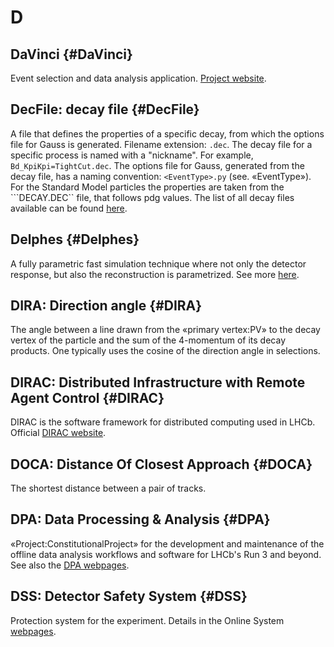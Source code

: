 # D

## DaVinci {#DaVinci}

Event selection and data analysis application. [Project website](http://lhcbdoc.web.cern.ch/lhcbdoc/davinci/).

## DecFile: decay file {#DecFile}

A file that defines the properties of a specific decay, from which the options file for Gauss is generated. Filename extension: ```.dec```. The decay file for a specific process is named with a "nickname". For example, ```Bd_KpiKpi=TightCut.dec```. The options file for Gauss, generated from the decay file, has a naming convention: ```<EventType>.py``` (see. «EventType»).
For the Standard Model particles the properties are taken from the ```DECAY.DEC`` file, that follows pdg values. 
The list of all decay files available can be found [here](http://lhcbdoc.web.cern.ch/lhcbdoc/decfiles/). 

## Delphes {#Delphes}

A fully parametric fast simulation technique where not only the detector response, but also the reconstruction is parametrized. See more [here](https://www.epj-conferences.org/articles/epjconf/pdf/2019/19/epjconf_chep2018_02024.pdf).

## DIRA: Direction angle {#DIRA}

The angle between a line drawn from the «primary vertex:PV» to the decay vertex of the particle and the sum of the 4-momentum of its decay products.
One typically uses the cosine of the direction angle in selections.

## DIRAC: Distributed Infrastructure with Remote Agent Control {#DIRAC}

DIRAC is the software framework for distributed computing used in LHCb.
Official [DIRAC website](http://diracgrid.org/).

## DOCA: Distance Of Closest Approach {#DOCA}

The shortest distance between a pair of tracks.

## DPA: Data Processing & Analysis {#DPA}

«Project:ConstitutionalProject» for the development and maintenance of the offline data analysis workflows and software
for LHCb's Run 3 and beyond.
See also the [DPA webpages](https://lhcb-dpa.web.cern.ch/).

## DSS: Detector Safety System {#DSS}

Protection system for the experiment.
Details in the Online System [webpages](http://lhcb-comp.web.cern.ch/lhcb-comp/DSS/default.htm).
